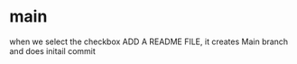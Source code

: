 # main
when we select the checkbox ADD A README FILE, it creates Main branch and does initail commit
